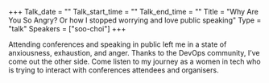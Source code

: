 +++
Talk_date = ""
Talk_start_time = ""
Talk_end_time = ""
Title = "Why Are You So Angry? Or how I stopped worrying and love public speaking"
Type = "talk"
Speakers = ["soo-choi"]
+++

Attending conferences and speaking in public left me in a state of anxiousness, exhaustion, and anger. Thanks to the DevOps community, I’ve come out the other side. Come listen to my journey as a women in tech who is trying to interact with conferences attendees and organisers.
